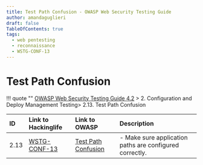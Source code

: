 ```yaml
---
title: Test Path Confusion - OWASP Web Security Testing Guide 
author: amandaguglieri
draft: false
TableOfContents: true
tags:
  - web pentesting
  - reconnaissance
  - WSTG-CONF-13
---
```




# Test Path Confusion

!!! quote ""
	[OWASP Web Security Testing Guide 4.2](index.md) > 2. Configuration and Deploy Management Testing> 2.13. Test Path Confusion

|ID|Link to Hackinglife|Link to OWASP|Description|
|:---|:---|:---|:---|
|2.13|[WSTG-CONF-13](WSTG-CONF-13.md)|[Test Path Confusion](https://owasp.org/www-project-web-security-testing-guide/latest/4-Web_Application_Security_Testing/02-Configuration_and_Deployment_Management_Testing/13-Test_for_Path_Confusion)|- Make sure application paths are configured correctly.|

